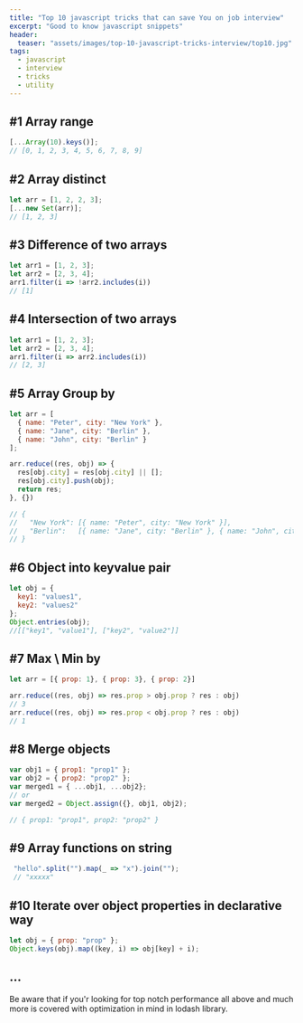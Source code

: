 ```yaml
---
title: "Top 10 javascript tricks that can save You on job interview"
excerpt: "Good to know javascript snippets"
header:
  teaser: "assets/images/top-10-javascript-tricks-interview/top10.jpg"
tags: 
  - javascript  
  - interview
  - tricks
  - utility   
---
```


## \#1 Array range
```javascript
[...Array(10).keys()];
// [0, 1, 2, 3, 4, 5, 6, 7, 8, 9]
```

## \#2 Array distinct
```javascript
let arr = [1, 2, 2, 3];
[...new Set(arr)];
// [1, 2, 3]
```

## \#3 Difference of two arrays
```javascript
let arr1 = [1, 2, 3];
let arr2 = [2, 3, 4];
arr1.filter(i => !arr2.includes(i))
// [1]
```

## \#4 Intersection of two arrays
```javascript
let arr1 = [1, 2, 3];
let arr2 = [2, 3, 4];
arr1.filter(i => arr2.includes(i))
// [2, 3]
```

## \#5 Array Group by
```javascript
let arr = [
  { name: "Peter", city: "New York" },
  { name: "Jane", city: "Berlin" },
  { name: "John", city: "Berlin" }
];

arr.reduce((res, obj) => {
  res[obj.city] = res[obj.city] || [];
  res[obj.city].push(obj);
  return res;
}, {})

// {
//   "New York": [{ name: "Peter", city: "New York" }],
//   "Berlin":   [{ name: "Jane", city: "Berlin" }, { name: "John", city: "Berlin" }]
// }
```

## \#6 Object into keyvalue pair
```javascript
let obj = {
  key1: "values1",
  key2: "values2"
};
Object.entries(obj);
//[["key1", "value1"], ["key2", "value2"]]
```

## \#7 Max \\ Min by
```javascript
let arr = [{ prop: 1}, { prop: 3}, { prop: 2}]

arr.reduce((res, obj) => res.prop > obj.prop ? res : obj)
// 3
arr.reduce((res, obj) => res.prop < obj.prop ? res : obj)
// 1
```

## \#8 Merge objects
```javascript
var obj1 = { prop1: "prop1" };
var obj2 = { prop2: "prop2" };
var merged1 = { ...obj1, ...obj2};
// or
var merged2 = Object.assign({}, obj1, obj2);

// { prop1: "prop1", prop2: "prop2" }
```

## \#9 Array functions on string
```javascript
 "hello".split("").map(_ => "x").join("");
 // "xxxxx"
```

## \#10 Iterate over object properties in declarative way
```javascript
let obj = { prop: "prop" };
Object.keys(obj).map((key, i) => obj[key] + i);
```

## ...
Be aware that if you'r looking for top notch performance all above and much more is covered with optimization in mind in lodash library.
